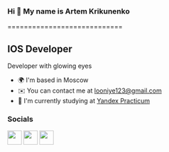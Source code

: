 ### Hi 👋 My name is Artem Krikunenko
============================

IOS Developer
-------------

Developer with glowing eyes

*   🌍  I'm based in Moscow
*   ✉️  You can contact me at [looniye123@gmail.com](mailto:looniye123@gmail.com)
*   🚀  I'm currently studying at [Yandex Practicum](https://practicum.yandex.ru)            
### Socials
<p align="left">
<a href="https://discord.com/users/212966436790861834" target="_blank" rel="noreferrer"><img src="https://raw.githubusercontent.com/danielcranney/readme-generator/main/public/icons/socials/discord.svg" width="32" height="32" /></a>
<a href="https://www.github.com/looniye" target="_blank" rel="noreferrer"><img src="https://raw.githubusercontent.com/danielcranney/readme-generator/main/public/icons/socials/github.svg" width="32" height="32" /></a>
<a href="https://t.me/looniyek" target="_blank" rel="noreferrer"><img src="https://upload.wikimedia.org/wikipedia/commons/8/82/Telegram_logo.svg" width="32" height="32" /></a>
